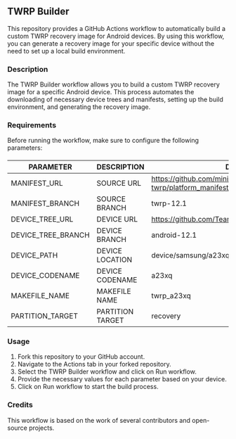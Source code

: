 ## TWRP Builder

This repository provides a GitHub Actions workflow to automatically build a custom TWRP recovery image for Android devices. By using this workflow, you can generate a recovery image for your specific device without the need to set up a local build environment.

### Description

The TWRP Builder workflow allows you to build a custom TWRP recovery image for a specific Android device. This process automates the downloading of necessary device trees and manifests, setting up the build environment, and generating the recovery image.

### Requirements

Before running the workflow, make sure to configure the following parameters:

####

| PARAMETER          | DESCRIPTION      | DEFAULT VALUE                                                        |
| ------------------ | ---------------- | -------------------------------------------------------------------- |
| MANIFEST_URL       | SOURCE URL       | https://github.com/minimal-manifest-twrp/platform_manifest_twrp_aosp |
| MANIFEST_BRANCH    | SOURCE BRANCH    | twrp-12.1                                                            |
| DEVICE_TREE_URL    | DEVICE URL       | https://github.com/TeamWin/android_device_samsung_a23xq              |
| DEVICE_TREE_BRANCH | DEVICE BRANCH    | android-12.1                                                         |
| DEVICE_PATH        | DEVICE LOCATION  | device/samsung/a23xq                                                 |
| DEVICE_CODENAME    | DEVICE CODENAME  | a23xq                                                                |
| MAKEFILE_NAME      | MAKEFILE NAME    | twrp_a23xq                                                           |
| PARTITION_TARGET   | PARTITION TARGET | recovery                                                             |

### Usage

1. Fork this repository to your GitHub account.
2. Navigate to the Actions tab in your forked repository.
3. Select the TWRP Builder workflow and click on Run workflow.
4. Provide the necessary values for each parameter based on your device.
5. Click on Run workflow to start the build process.

### Credits

This workflow is based on the work of several contributors and open-source projects.
